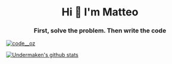 <h1 align="center">Hi 👋 I'm Matteo</h1>
<h3 align="center">First, solve the problem. Then write the code</h3>

<a href="https://dev.to/matteoboschi" target="blank"><img src="https://img.shields.io/badge/dev.to-0A0A0A?style=for-the-badge&logo=dev.to&logoColor=white" alt="code__oz" /></a> </p>

[![Undermaken's github stats](https://github-readme-stats.vercel.app/api?username=Undermaken&count_private=true&show_icons=true&theme=nightowl)](https://github.com/anuraghazra/github-readme-stats)
